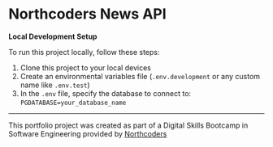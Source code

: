 # Northcoders News API

**Local Development Setup**

To run this project locally, follow these steps:
1. Clone this project to your local devices
2. Create an environmental variables file (`.env.development` or any custom name like `.env.test`)
3. In the `.env` file, specify the database to connect to:
    ```PGDATABASE=your_database_name```




--- 

This portfolio project was created as part of a Digital Skills Bootcamp in Software Engineering provided by [Northcoders](https://northcoders.com/)
